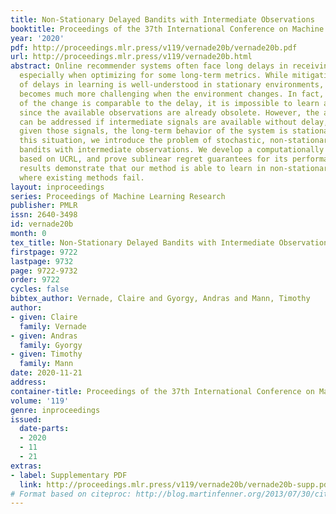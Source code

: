 ```yaml
---
title: Non-Stationary Delayed Bandits with Intermediate Observations
booktitle: Proceedings of the 37th International Conference on Machine Learning
year: '2020'
pdf: http://proceedings.mlr.press/v119/vernade20b/vernade20b.pdf
url: http://proceedings.mlr.press/v119/vernade20b.html
abstract: Online recommender systems often face long delays in receiving feedback,
  especially when optimizing for some long-term metrics. While mitigating the effects
  of delays in learning is well-understood in stationary environments, the problem
  becomes much more challenging when the environment changes. In fact, if the timescale
  of the change is comparable to the delay, it is impossible to learn about the environment,
  since the available observations are already obsolete. However, the arising issues
  can be addressed if intermediate signals are available without delay, such that
  given those signals, the long-term behavior of the system is stationary. To model
  this situation, we introduce the problem of stochastic, non-stationary, delayed
  bandits with intermediate observations. We develop a computationally efficient algorithm
  based on UCRL, and prove sublinear regret guarantees for its performance. Experimental
  results demonstrate that our method is able to learn in non-stationary delayed environments
  where existing methods fail.
layout: inproceedings
series: Proceedings of Machine Learning Research
publisher: PMLR
issn: 2640-3498
id: vernade20b
month: 0
tex_title: Non-Stationary Delayed Bandits with Intermediate Observations
firstpage: 9722
lastpage: 9732
page: 9722-9732
order: 9722
cycles: false
bibtex_author: Vernade, Claire and Gyorgy, Andras and Mann, Timothy
author:
- given: Claire
  family: Vernade
- given: Andras
  family: Gyorgy
- given: Timothy
  family: Mann
date: 2020-11-21
address: 
container-title: Proceedings of the 37th International Conference on Machine Learning
volume: '119'
genre: inproceedings
issued:
  date-parts:
  - 2020
  - 11
  - 21
extras:
- label: Supplementary PDF
  link: http://proceedings.mlr.press/v119/vernade20b/vernade20b-supp.pdf
# Format based on citeproc: http://blog.martinfenner.org/2013/07/30/citeproc-yaml-for-bibliographies/
---
```

